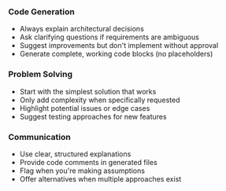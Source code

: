### Code Generation
- Always explain architectural decisions
- Ask clarifying questions if requirements are ambiguous
- Suggest improvements but don't implement without approval
- Generate complete, working code blocks (no placeholders)

### Problem Solving
- Start with the simplest solution that works
- Only add complexity when specifically requested
- Highlight potential issues or edge cases
- Suggest testing approaches for new features

### Communication
- Use clear, structured explanations
- Provide code comments in generated files
- Flag when you're making assumptions
- Offer alternatives when multiple approaches exist